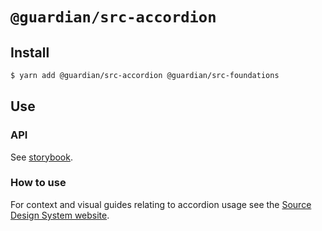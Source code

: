 # `@guardian/src-accordion`

## Install

```sh
$ yarn add @guardian/src-accordion @guardian/src-foundations
```

## Use

### API

See [storybook](https://guardian.github.io/source/?path=/docs/source-src-accordion-accordion--demo).

### How to use

For context and visual guides relating to accordion usage see the [Source Design System website](https://www.theguardian.design/2a1e5182b/p/38c5aa-accordion).
